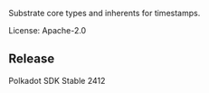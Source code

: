 Substrate core types and inherents for timestamps.

License: Apache-2.0


## Release

Polkadot SDK Stable 2412
